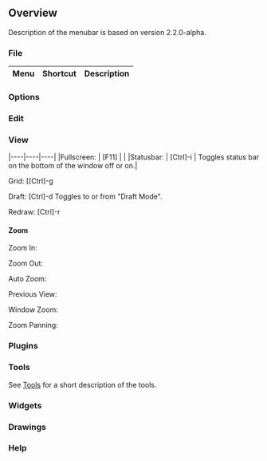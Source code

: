 ## Overview ##
Description of the menubar is based on version 2.2.0-alpha.

### File ###

|Menu |Shortcut |Description |
|----|----|----|

### Options ###

### Edit ###

### View ###

|----|----|----|
|Fullscreen: | [F11] | |
|Statusbar: | [Ctrl]-i | Toggles status bar on the bottom of the window off or on.|

Grid: [[Ctrl]-g

Draft:  [Ctrl]-d Toggles to or from "Draft Mode".

Redraw: [Ctrl]-r

#### Zoom ####

Zoom In: 

Zoom Out: 

Auto Zoom: 

Previous View: 

Window Zoom:

Zoom Panning: 

### Plugins ###

### Tools ###
See [Tools](./refTools.md) for a short description of the tools.

### Widgets ###

### Drawings ###

### Help ###
